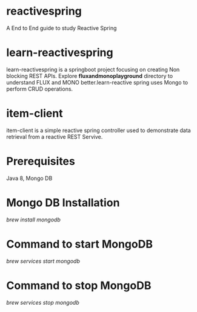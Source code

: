 # reactivespring
A End to End guide to study Reactive Spring

# learn-reactivespring
learn-reactivespring is a springboot project focusing on creating Non blocking REST APIs. Explore **fluxandmonoplayground** directory to understand FLUX and MONO better.learn-reactive spring uses Mongo to perform CRUD operations.

# item-client
item-client is a simple reactive spring controller used to demonstrate data retrieval from a reactive REST Servive.

# Prerequisites
Java 8, Mongo DB

# Mongo DB Installation
*brew install mongodb*

# Command to start MongoDB
*brew services start mongodb*

# Command to stop MongoDB
*brew services stop mongodb*

